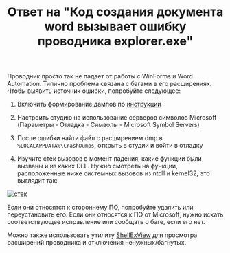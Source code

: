 ﻿---
title: "Ответ на \"Код создания документа word вызывает ошибку проводника explorer.exe\""
se.owner.user_id: 240512
se.owner.display_name: "MSDN.WhiteKnight"
se.owner.link: "https://ru.stackoverflow.com/users/240512/msdn-whiteknight"
se.answer_id: 838297
se.question_id: 831556
se.post_type: answer
se.score: 3
se.is_accepted: False
---
<p>Проводник просто так не падает от работы с WinForms и Word Automation. Типично проблема связана с багами в его расширениях. Чтобы выявить источник ошибки, попробуйте следующее:</p>

<ol>
<li><p>Включить формирование дампов по <a href="https://msdn.microsoft.com/en-us/library/windows/desktop/bb787181%28v=vs.85%29.aspx?f=255&amp;MSPPError=-2147217396" rel="nofollow noreferrer">инструкции</a></p></li>
<li><p>Настроить студию на использование серверов символов Microsoft (Параметры - Отладка - Символы - Microsoft Symbol Servers)</p></li>
<li><p>После ошибки найти файл с расширением dmp в <code>%LOCALAPPDATA%\CrashDumps</code>,  открыть в студии и войти в отладку</p></li>
<li><p>Изучите стек вызовов в момент падения, какие функции были вызваны и из каких DLL. Нужно смотреть на функции, расположенные ниже системных вызовов из ntdll и kernel32, это выглядит так:</p></li>
</ol>

<p><a href="https://i.stack.imgur.com/TRXgz.png" rel="nofollow noreferrer"><img src="https://i.stack.imgur.com/TRXgz.png" alt="стек"></a></p>

<p>Если они относятся к стороннему ПО, попробуйте удалить или переустановить его. Если они относятся к ПО от Microsoft, нужно искать соответствующее исправление или сообщать о баге, если его нет.</p>

<p>Можно также использовать утилиту <a href="http://www.nirsoft.net/utils/shexview.html" rel="nofollow noreferrer">ShellExView</a> для просмотра расширений проводника и отключения ненужных/багнутых. </p>
